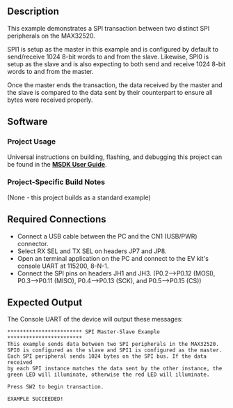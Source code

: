 ## Description

This example demonstrates a SPI transaction between two distinct SPI peripherals on the MAX32520. 

SPI1 is setup as the master in this example and is configured by default to send/receive 1024 8-bit words to and from the slave. Likewise, SPI0 is setup as the slave and is also expecting to both send and receive 1024 8-bit words to and from the master.

Once the master ends the transaction, the data received by the master and the slave is compared to the data sent by their counterpart to ensure all bytes were received properly.


## Software

### Project Usage

Universal instructions on building, flashing, and debugging this project can be found in the **[MSDK User Guide](https://analog-devices-msdk.github.io/msdk/USERGUIDE/)**.

### Project-Specific Build Notes

(None - this project builds as a standard example)

## Required Connections

-   Connect a USB cable between the PC and the CN1 (USB/PWR) connector.
-   Select RX SEL and TX SEL on headers JP7 and JP8.
-   Open an terminal application on the PC and connect to the EV kit's console UART at 115200, 8-N-1.
-   Connect the SPI pins on headers JH1 and JH3. (P0.2-->P0.12 (MOSI), P0.3-->P0.11 (MISO), P0.4-->P0.13 (SCK), and P0.5-->P0.15 (CS))

## Expected Output

The Console UART of the device will output these messages:

```
************************ SPI Master-Slave Example ************************
This example sends data between two SPI peripherals in the MAX32520.
SPI0 is configured as the slave and SPI1 is configured as the master.
Each SPI peripheral sends 1024 bytes on the SPI bus. If the data received
by each SPI instance matches the data sent by the other instance, the
green LED will illuminate, otherwise the red LED will illuminate.

Press SW2 to begin transaction.

EXAMPLE SUCCEEDED!
```